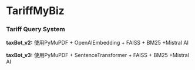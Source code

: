 # TariffMyBiz
### Tariff Query System

<p><strong>taxBot_v2:</strong> 使用PyMuPDF + OpenAIEmbedding + FAISS + BM25 +Mistral AI</p>
<p><strong>taxBot_v3:</strong> 使用PyMuPDF + SentenceTransformer + FAISS + BM25 +Mistral AI</p>
